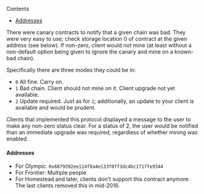 <!-- START doctoc generated TOC please keep comment here to allow auto update -->
<!-- DON'T EDIT THIS SECTION, INSTEAD RE-RUN doctoc TO UPDATE -->
Contents

- [Addresses](#addresses)

<!-- END doctoc generated TOC please keep comment here to allow auto update -->

There were canary contracts to notify that a given chain was bad. They were very easy to use; check storage location 0 of contract at the given address (see below). If non-zero, client would not mine (at least without a non-default option being given to ignore the canary and mine on a known-bad chain).

Specifically there are three modes they could be in:

- `0` All fine. Carry on.
- `1` Bad chain. Client should not mine on it. Client upgrade not yet available.
- `2` Update required. Just as for `1`; additionally, an update to your client is available and would be prudent.

Clients that implemented this protocol displayed a message to the user to make any non-zero status clear. For a status of 2, the user would be notified than an immediate upgrade was required, regardless of whether mining was enabled.

#### Addresses

- For Olympic: `0x6879392ee114f8a4e133f0ff3dc4bc1717fe9344`
- For Frontier: Multiple people
- For Homestead and later, clients don't support this contract anymore. The last clients removed this in mid-2016.